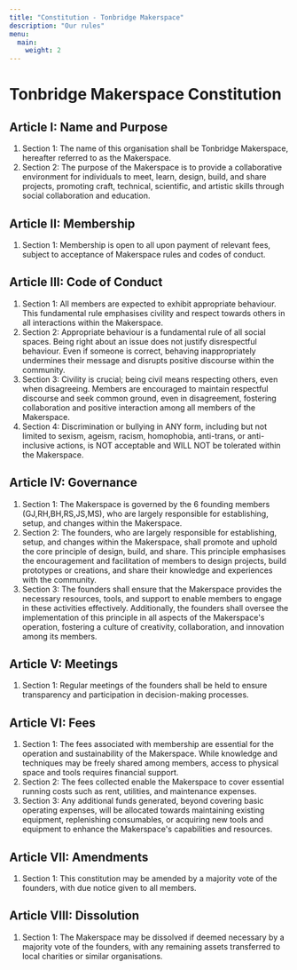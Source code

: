 ```yaml
---
title: "Constitution - Tonbridge Makerspace"
description: "Our rules"
menu:
  main:
    weight: 2
---
```


# Tonbridge Makerspace Constitution

## Article I: Name and Purpose

1. Section 1: The name of this organisation shall be Tonbridge Makerspace, hereafter referred to as the Makerspace.
1. Section 2: The purpose of the Makerspace is to provide a collaborative environment for individuals to meet, learn, design, build, and share projects, promoting craft, technical, scientific, and artistic skills through social collaboration and education.

## Article II: Membership

1. Section 1: Membership is open to all upon payment of relevant fees, subject to acceptance of Makerspace rules and codes of conduct.

## Article III: Code of Conduct
1. Section 1: All members are expected to exhibit appropriate behaviour. This fundamental rule emphasises civility and respect towards others in all interactions within the Makerspace.
1. Section 2: Appropriate behaviour is a fundamental rule of all social spaces. Being right about an issue does not justify disrespectful behaviour. Even if someone is correct, behaving inappropriately undermines their message and disrupts positive discourse within the community.
1. Section 3: Civility is crucial; being civil means respecting others, even when disagreeing. Members are encouraged to maintain respectful discourse and seek common ground, even in disagreement, fostering collaboration and positive interaction among all members of the Makerspace.
1. Section 4: Discrimination or bullying in ANY form, including but not limited to sexism, ageism, racism, homophobia, anti-trans, or anti-inclusive actions, is NOT acceptable and WILL NOT be tolerated within the Makerspace.

## Article IV: Governance

1. Section 1: The Makerspace is governed by the 6 founding members (GJ,RH,BH,RS,JS,MS), who are largely responsible for establishing, setup, and changes within the Makerspace.
1. Section 2: The founders, who are largely responsible for establishing, setup, and changes within the Makerspace, shall promote and uphold the core principle of design, build, and share. This principle emphasises the encouragement and facilitation of members to design projects, build prototypes or creations, and share their knowledge and experiences with the community.
1. Section 3: The founders shall ensure that the Makerspace provides the necessary resources, tools, and support to enable members to engage in these activities effectively. Additionally, the founders shall oversee the implementation of this principle in all aspects of the Makerspace's operation, fostering a culture of creativity, collaboration, and innovation among its members.

## Article V: Meetings

1. Section 1: Regular meetings of the founders shall be held to ensure transparency and participation in decision-making processes.

## Article VI: Fees

1. Section 1: The fees associated with membership are essential for the operation and sustainability of the Makerspace. While knowledge and techniques may be freely shared among members, access to physical space and tools requires financial support.
1. Section 2: The fees collected enable the Makerspace to cover essential running costs such as rent, utilities, and maintenance expenses.
1. Section 3: Any additional funds generated, beyond covering basic operating expenses, will be allocated towards maintaining existing equipment, replenishing consumables, or acquiring new tools and equipment to enhance the Makerspace's capabilities and resources.

## Article VII: Amendments

1. Section 1: This constitution may be amended by a majority vote of the founders, with due notice given to all members.

## Article VIII: Dissolution

1. Section 1: The Makerspace may be dissolved if deemed necessary by a majority vote of the founders, with any remaining assets transferred to local charities or similar organisations.
